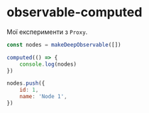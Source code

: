 # observable-computed

Мої експерименти з `Proxy`.

```javascript
const nodes = makeDeepObservable([])

computed(() => {
    console.log(nodes)
})

nodes.push({
    id: 1,
    name: 'Node 1',
})
```
